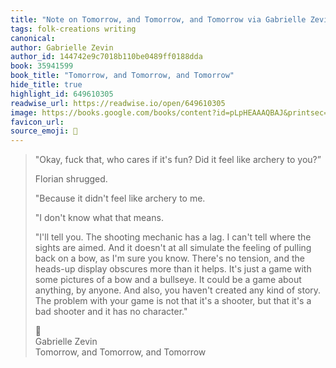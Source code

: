 ```yaml
---
title: "Note on Tomorrow, and Tomorrow, and Tomorrow via Gabrielle Zevin"
tags: folk-creations writing
canonical: 
author: Gabrielle Zevin
author_id: 144742e9c7018b110be0489ff0188dda
book: 35941599
book_title: "Tomorrow, and Tomorrow, and Tomorrow"
hide_title: true
highlight_id: 649610305
readwise_url: https://readwise.io/open/649610305
image: https://books.google.com/books/content?id=pLpHEAAAQBAJ&printsec=frontcover&img=1&zoom=5&edge=curl&source=public
favicon_url: 
source_emoji: 📕
---
```


> "Okay, fuck that, who cares if it's fun? Did it feel like archery to you?”
> 
> Florian shrugged.
> 
> "Because it didn't feel like archery to me.
> 
> "I don't know what that means.
> 
> "I'll tell you. The shooting mechanic has a lag. I can't tell where the sights are aimed. And it doesn't at all simulate the feeling of pulling back on a bow, as I'm sure you know. There's no tension, and the heads-up display obscures more than it helps. It's just a game with some pictures of a bow and a bullseye. It could be a game about anything, by anyone. And also, you haven't created any kind of story. The problem with your game is not that it's a shooter, but that it's a bad shooter and it has no character."
> <div class="quoteback-footer"><div class="quoteback-avatar"><span class="mini-emoji"> 📕</span></div><div class="quoteback-metadata"><div class="metadata-inner"><span style="display:none">FROM:</span><div aria-label="Gabrielle Zevin" class="quoteback-author"> Gabrielle Zevin</div><div aria-label="Tomorrow, and Tomorrow, and Tomorrow" class="quoteback-title"> Tomorrow, and Tomorrow, and Tomorrow</div></div></div></div>